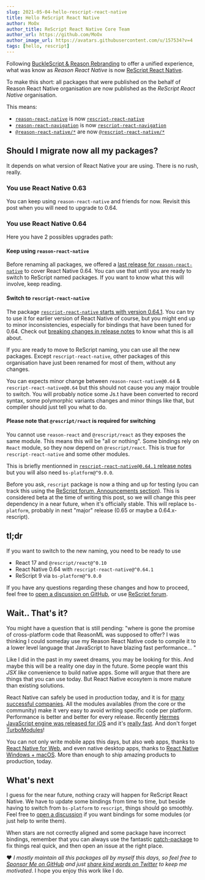 ```yaml
---
slug: 2021-05-04-hello-rescript-react-native
title: Hello ReScript React Native
author: MoOx
author_title: ReScript React Native Core Team
author_url: https://github.com/MoOx
author_image_url: https://avatars.githubusercontent.com/u/157534?v=4
tags: [hello, rescript]
---
```


Following [BuckleScript & Reason Rebranding](https://rescript-lang.org/blog/bucklescript-is-rebranding) to offer a unified experience, what was know as _Reason React Native_ is now [ReScript React Native](https://rescript-react-native.github.io).

To make this short: all packages that were published on the behalf of Reason React Native organisation are now published as the _ReScript React Native_ organisation.

This means:

- [`reason-react-native`](https://www.npmjs.com/package/reason-react-native) is now [`rescript-react-native`](https://www.npmjs.com/package/rescript-react-native)
- [`reason-react-navigation`](https://www.npmjs.com/package/reason-react-navigation) is now [`rescript-react-navigation`](https://www.npmjs.com/package/rescript-react-navigation)
- [`@reason-react-native/*`](https://www.npmjs.com/settings/reason-react-native/packages) are now [`@rescript-react-native/*`](https://www.npmjs.com/settings/rescript-react-native/packages)

## Should I migrate now all my packages?

It depends on what version of React Native your are using. There is no rush, really.

### You use React Native 0.63

You can keep using `reason-react-native` and friends for now. Revisit this post when you will need to upgrade to 0.64.

### You use React Native 0.64

Here you have 2 possibles upgrades path:

#### Keep using `reason-react-native`

Before renaming all packages, we offered a [last release for `reason-react-native`](https://github.com/rescript-react-native/rescript-react-native/releases/tag/0.64.0) to cover React Native 0.64. You can use that until you are ready to switch to ReScript named packages. If you want to know what this will involve, keep reading.

#### Switch to `rescript-react-native`

The package [`rescript-react-native` starts with version 0.64.1](https://github.com/rescript-react-native/rescript-react-native/releases/tag/0.64.1). You can try to use it for earlier version of React Native of course, but you might end up to minor inconsistencies, especially for bindings that have been tuned for 0.64. Check out [breaking changes in release notes](https://github.com/rescript-react-native/rescript-react-native/releases/tag/0.64.0) to know what this is all about.

If you are ready to move to ReScript naming, you can use all the new packages. Except `rescript-react-native`, other packages of this organisation have just been renamed for most of them, without any changes.

You can expects minor change between `reason-react-native@0.64` & `rescript-react-native@0.64` but this should not cause you any major trouble to switch.
You will probably notice some Js.t have been converted to record syntax, some polymorphic variants changes and minor things like that, but compiler should just tell you what to do.

#### Please note that `@rescript/react` is required for switching

You cannot use `reason-react` and `@rescript/react` as they exposes the same module.
This means this will be "all or nothing".
Some bindings rely on `React` module, so they now depend on `@rescript/react`. This is true for `rescript-react-native` and some other modules.

This is briefly mentionned in [`rescript-react-native@0.64.1` release notes](https://github.com/rescript-react-native/rescript-react-native/releases/tag/0.64.1) but you will also need `bs-platform@^9.0.0`.

Before you ask, `rescript` package is now a thing and up for testing (you can track this using the [ReScript forum, Announcements section](https://forum.rescript-lang.org/c/announcements/7)). This is considered beta at the time of writing this post, so we will change this peer dependency in a near future, when it's officially stable. This will replace `bs-platform`, probably in next "major" release (0.65 or maybe a 0.64.x-rescript).

## tl;dr

If you want to switch to the new naming, you need to be ready to use

- React 17 and `@rescript/react@^0.10`
- React Native 0.64 with `rescript-react-native@^0.64.1`
- ReScript 9 via `bs-platform@^9.0.0`

If you have any questions regarding these changes and how to proceed, feel free to [open a discussion on GitHub](https://github.com/rescript-react-native/rescript-react-native/discussions/new), or use [ReScript forum](https://forum.rescript-lang.org).

## Wait.. That's it?

You might have a question that is still pending: "where is gone the promise of cross-platform code that ReasonML was supposed to offer? I was thinking I could someday use my Reason React Native code to compile it to a lower level language that JavaScript to have blazing fast performance... "

Like I did in the past in my sweet dreams, you may be looking for this. And maybe this will be a reality one day in the future. Some people want this _JSX like_ convenience to build native apps. Some will argue that there are things that you can use today.
But React Native ecosytem is more mature than existing solutions.

React Native can safely be used in production today, and it is for [many successful companies](https://reactnative.dev/showcase). All the modules availables (from the core or the community) make it very easy to avoid writing specific code per platform.
Performance is better and better for every release. Recently [Hermes JavaScript engine was released for iOS](https://reactnative.dev/blog/2021/03/12/version-0.64) and it's [really fast](https://callstack.com/blog/hermes-performance-on-ios/). And don't forget [TurboModules](https://github.com/react-native-community/discussions-and-proposals/issues/40)!

You can not only write mobile apps this days, but also web apps, thanks to [React Native for Web](https://necolas.github.io/react-native-web/), and even native desktop apps, thanks to [React Native Windows + macOS](https://microsoft.github.io/react-native-windows/). More than enough to ship amazing products to production, today.

## What's next

I guess for the near future, nothing crazy will happen for ReScript React Native. We have to update some bindings from time to time, but beside having to switch from `bs-platform` to `rescript`, things should go smoothly.
Feel free to [open a discussion](https://github.com/rescript-react-native/rescript-react-native/discussions/new) if you want bindings for some modules (or just help to write them).

When stars are not correctly aligned and some package have incorrect bindings, remember that you can always use the fantastic [patch-package](https://www.npmjs.com/package/patch-package) to fix things real quick, and then open an issue at the right place.

❤️ _I mostly maintain all this packages all by myself this days, so feel free to [Sponsor Me on GitHub](https://github.com/sponsors/MoOx) and just [share kind words on Twitter](https://twitter.com/MoOx) to keep me motivated_. I hope you enjoy this work like I do.
